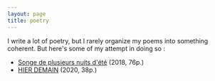 ```yaml
---
layout: page
title: poetry
---
```


I write a lot of poetry, but I rarely organize my poems into something coherent. But here's some of my attempt in doing so :

- [Songe de plusieurs nuits d'été](songe-de-plusieurs-nuits-d-ete.pdf) (2018, 76p.)
- [HIER DEMAIN](hier_demain.pdf) (2020, 38p.)

